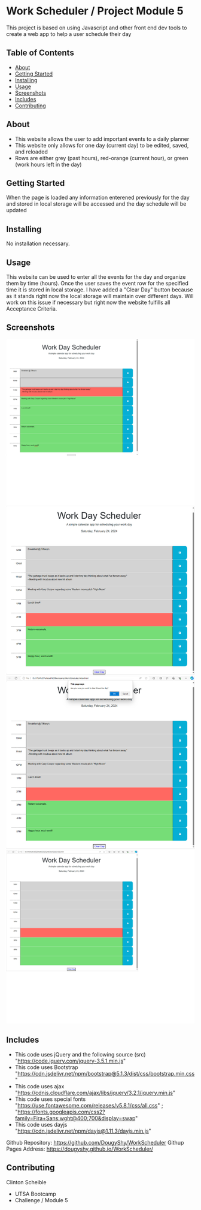 # Work Scheduler / Project Module 5

This project is based on using Javascript and other front end dev tools to create a web app to help a user schedule their day 

## Table of Contents

- [About](#about)
- [Getting Started](#getting_started)
- [Installing](#installing)
- [Usage](#usage)
- [Screenshots](#screenshots)
- [Includes](#includes)
- [Contributing](#contributing)

## About

 - This website allows the user to add important events to a daily planner
 - This website only allows for one day (current day) to be edited, saved, and reloaded
 - Rows are either grey (past hours), red-orange (current hour), or green (work hours left in the day)

## Getting Started

When the page is loaded any information enterened previously for the day and stored in local storage will be accessed and the day schedule will be updated 

## Installing

No installation necessary.

## Usage

This website can be used to enter all the events for the day and organize them by time (hours). Once the user saves the event row for the specified time it is stored in local storage.
I have added a "Clear Day" button because as it stands right now the local storage will maintain over different days. Will work on this issue if necessary but right now the website fulfills all Acceptance Criteria.

## Screenshots

!["basic screen"](assets/screenshots/basic_schedule.png)
!["later in day"](assets/screenshots/basic_later_day.png)
!["clear day option"](assets/screenshots/basic_clear_confirm.png)
!["cleared day screen"](assets/screenshots/basic_after_clear.png)

## Includes

 - This code uses jQuery and the following source (src) "https://code.jquery.com/jquery-3.5.1.min.js"
 - This code uses Bootstrap "https://cdn.jsdelivr.net/npm/bootstrap@5.1.3/dist/css/bootstrap.min.css"
 - This code uses ajax "https://cdnjs.cloudflare.com/ajax/libs/jquery/3.2.1/jquery.min.js"
 - This code uses special fonts "https://use.fontawesome.com/releases/v5.8.1/css/all.css" ; "https://fonts.googleapis.com/css2?family=Fira+Sans:wght@400;700&display=swap"
 - This code uses dayjs "https://cdn.jsdelivr.net/npm/dayjs@1.11.3/dayjs.min.js"

Github Repository: https://github.com/DougyShy/WorkScheduler
Githup Pages Address: https://dougyshy.github.io/WorkScheduler/

## Contributing

Clinton Scheible
- UTSA Bootcamp
- Challenge / Module 5


